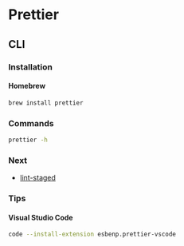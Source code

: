 # Prettier

## CLI

### Installation

#### Homebrew

```sh
brew install prettier
```

### Commands

```sh
prettier -h
```

### Next

- [lint-staged](/lint-staged.md)

### Tips

#### Visual Studio Code

```sh
code --install-extension esbenp.prettier-vscode
```
